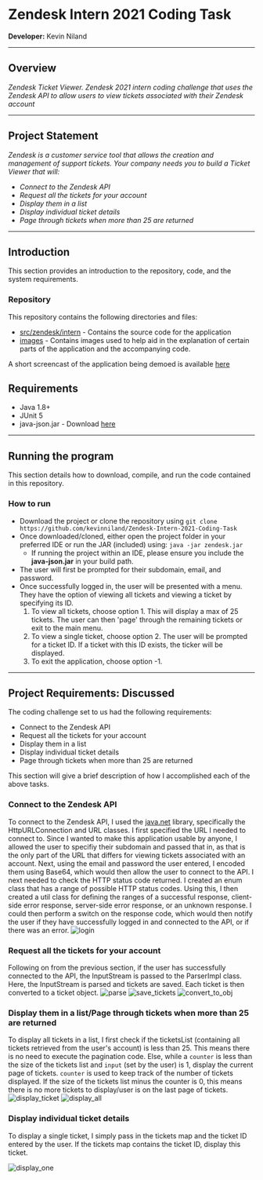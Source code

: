 # Zendesk Intern 2021 Coding Task 
__Developer:__ Kevin Niland

---

## Overview
_Zendesk Ticket Viewer. Zendesk 2021 intern coding challenge that uses the Zendesk API to allow users to view tickets associated with their Zendesk account_

---

## Project Statement
_Zendesk is a customer service tool that allows the creation and management of support tickets. Your company needs you to build a Ticket Viewer that will:_
*	_Connect to the Zendesk API_
* _Request all the tickets for your account_
*	_Display them in a list_
*	_Display individual ticket details_
* _Page through tickets when more than 25 are returned_

---

## Introduction
This section provides an introduction to the repository, code, and the system requirements.
 
### Repository
This repository contains the following directories and files:
* [src/zendesk/intern](https://github.com/kevinniland/Zendesk-Intern-2021-Coding-Task/tree/main/src/zendesk/intern) - Contains the source code for the application
* [images](https://github.com/kevinniland/Zendesk-Intern-2021-Coding-Task/tree/main/images) - Contains images used to help aid in the explanation of certain parts of the application and the accompanying code.

A short screencast of the application being demoed is available [here]()

## Requirements
* Java 1.8+
* JUnit 5
* java-json.jar - Download [here](http://www.java2s.com/Code/Jar/j/Downloadjavajsonjar.htm)

---

## Running the program
This section details how to download, compile, and run the code contained in this repository.

### How to run
* Download the project or clone the repository using `git clone https://github.com/kevinniland/Zendesk-Intern-2021-Coding-Task`
* Once downloaded/cloned, either open the project folder in your preferred IDE or run the JAR (included) using: `java -jar zendesk.jar`
   * If running the project within an IDE, please ensure you include the __java-json.jar__ in your build path.
* The user will first be prompted for their subdomain, email, and password.
* Once successfully logged in, the user will be presented with a menu. They have the option of viewing all tickets and viewing a ticket by specifying its ID.
   1. To view all tickets, choose option 1. This will display a max of 25 tickets. The user can then 'page' through the remaining tickets or exit to the main menu.
   2. To view a single ticket, choose option 2. The user will be prompted for a ticket ID. If a ticket with this ID exists, the ticker will be displayed.
   3. To exit the application, choose option -1.

---

## Project Requirements: Discussed
The coding challenge set to us had the following requirements:
* Connect to the Zendesk API
* Request all the tickets for your account
* Display them in a list
* Display individual ticket details
* Page through tickets when more than 25 are returned

This section will give a brief description of how I accomplished each of the above tasks.

### Connect to the Zendesk API
To connect to the Zendesk API, I used the [java.net](https://docs.oracle.com/javase/7/docs/api/java/net/package-summary.html) library, specifically the HttpURLConnection and URL classes. I first specified the URL I needed to connect to. Since I wanted to make this application usable by anyone, I allowed the user to specifiy their subdomain and passed that in, as that is the only part of the URL that differs for viewing tickets associated with an account. Next, using the email and password the user entered, I encoded them using Base64, which would then allow the user to connect to the API. I next needed to check the HTTP status code returned. I created an enum class that has a range of possible HTTP status codes. Using this, I then created a util class for defining the ranges of a successful response, client-side error response, server-side error response, or an unknown response. I could then perform a switch on the response code, which would then notify the user if they have successfully logged in and connected to the API, or if there was an error. 
![login](https://github.com/kevinniland/Zendesk-Intern-2021-Coding-Task/blob/main/images/login_code.PNG)

### Request all the tickets for your account
Following on from the previous section, if the user has successfully connected to the API, the InputStream is passed to the ParserImpl class. Here, the InputStream is parsed and tickets are saved. Each ticket is then converted to a ticket object.
![parse](https://github.com/kevinniland/Zendesk-Intern-2021-Coding-Task/blob/main/images/parse_code.PNG)
![save_tickets](https://github.com/kevinniland/Zendesk-Intern-2021-Coding-Task/blob/main/images/saveTickets_code.PNG)
![convert_to_obj](https://github.com/kevinniland/Zendesk-Intern-2021-Coding-Task/blob/main/images/convertObj_code.PNG)

### Display them in a list/Page through tickets when more than 25 are returned
To display all tickets in a list, I first check if the ticketsList (containing all tickets retrieved from the user's account) is less than 25. This means there is no need to execute the pagination code. Else, while a `counter` is less than the size of the tickets list and `input` (set by the user) is 1, display the current page of tickets. `counter` is used to keep track of the number of tickets displayed. If the size of the tickets list minus the counter is 0, this means there is no more tickets to display/user is on the last page of tickets.
![display_ticket](https://github.com/kevinniland/Zendesk-Intern-2021-Coding-Task/blob/main/images/display.PNG)
![display_all](https://github.com/kevinniland/Zendesk-Intern-2021-Coding-Task/blob/main/images/displayAll_code.PNG)

### Display individual ticket details
To display a single ticket, I simply pass in the tickets map and the ticket ID entered by the user. If the tickets map contains the ticket ID, display this ticket.

![display_one](https://github.com/kevinniland/Zendesk-Intern-2021-Coding-Task/blob/main/images/displaySingle_code.PNG)
